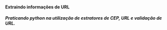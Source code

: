 #### Extraindo informações de URL

##### Praticando python na utilização de estratores de CEP, URL e validação de URL.
